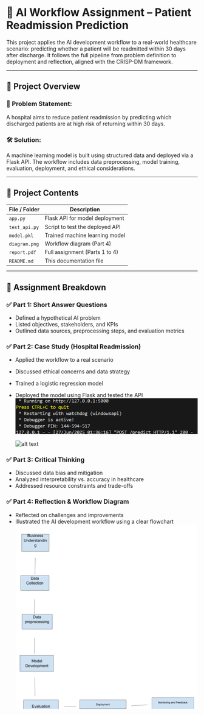 # 🧠 AI Workflow Assignment – Patient Readmission Prediction

This project applies the AI development workflow to a real-world healthcare scenario: predicting whether a patient will be readmitted within 30 days after discharge. It follows the full pipeline from problem definition to deployment and reflection, aligned with the CRISP-DM framework.

---

## 📌 Project Overview

### 🎯 Problem Statement:
A hospital aims to reduce patient readmission by predicting which discharged patients are at high risk of returning within 30 days.

### 🛠 Solution:
A machine learning model is built using structured data and deployed via a Flask API. The workflow includes data preprocessing, model training, evaluation, deployment, and ethical considerations.

---

## 📂 Project Contents

| File / Folder       | Description                                       |
|---------------------|---------------------------------------------------|
| `app.py`            | Flask API for model deployment                    |
| `test_api.py`       | Script to test the deployed API                   |
| `model.pkl`         | Trained machine learning model                    |
| `diagram.png`       | Workflow diagram (Part 4)                         |
| `report.pdf`        | Full assignment (Parts 1 to 4)                    |
| `README.md`         | This documentation file                          |

---

## 📕 Assignment Breakdown

### ✅ Part 1: Short Answer Questions
- Defined a hypothetical AI problem
- Listed objectives, stakeholders, and KPIs
- Outlined data sources, preprocessing steps, and evaluation metrics

### ✅ Part 2: Case Study (Hospital Readmission)
- Applied the workflow to a real scenario
- Discussed ethical concerns and data strategy
- Trained a logistic regression model
- Deployed the model using Flask and tested the API
  ![alt text](screenshot1_flask_running-1.png)

  
   ![alt text](screenshot2_prediction_result-1-1.png)

### ✅ Part 3: Critical Thinking
- Discussed data bias and mitigation
- Analyzed interpretability vs. accuracy in healthcare
- Addressed resource constraints and trade-offs

### ✅ Part 4: Reflection & Workflow Diagram
- Reflected on challenges and improvements
- Illustrated the AI development workflow using a clear flowchart
![alt text](drawing.png)
